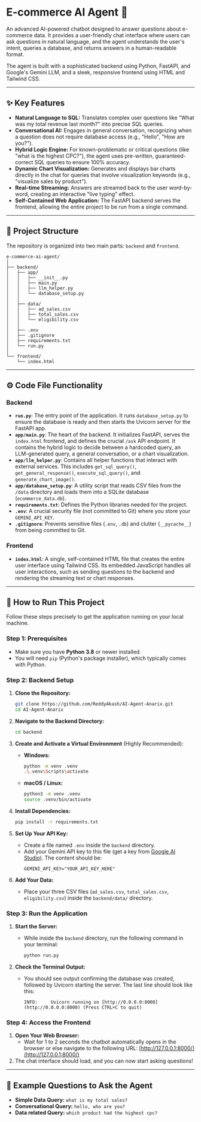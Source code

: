 # E-commerce AI Agent 🤖

An advanced AI-powered chatbot designed to answer questions about e-commerce data. It provides a user-friendly chat interface where users can ask questions in natural language, and the agent understands the user's intent, queries a database, and returns answers in a human-readable format.

The agent is built with a sophisticated backend using Python, FastAPI, and Google's Gemini LLM, and a sleek, responsive frontend using HTML and Tailwind CSS.

---

## ✨ Key Features

* **Natural Language to SQL:** Translates complex user questions like "What was my total revenue last month?" into precise SQL queries.
* **Conversational AI:** Engages in general conversation, recognizing when a question does not require database access (e.g., "Hello", "How are you?").
* **Hybrid Logic Engine:** For known-problematic or critical questions (like "what is the highest CPC?"), the agent uses pre-written, guaranteed-correct SQL queries to ensure 100% accuracy.
* **Dynamic Chart Visualization:** Generates and displays bar charts directly in the chat for queries that involve visualization keywords (e.g., "visualize sales by product").
* **Real-time Streaming:** Answers are streamed back to the user word-by-word, creating an interactive "live typing" effect.
* **Self-Contained Web Application:** The FastAPI backend serves the frontend, allowing the entire project to be run from a single command.

---

## 📁 Project Structure

The repository is organized into two main parts: `backend` and `frontend`.

```
e-commerce-ai-agent/
│
├── backend/
│   ├── app/
│   │   ├── __init__.py
│   │   ├── main.py
│   │   ├── llm_helper.py
│   │   └── database_setup.py
│   │
│   ├── data/
│   │   ├── ad_sales.csv
│   │   ├── total_sales.csv
│   │   └── eligibility.csv
│   │
│   ├── .env
│   ├── .gitignore
│   ├── requirements.txt
│   └── run.py
│
└── frontend/
    └── index.html
```

---

## ⚙️ Code File Functionality

### Backend

* **`run.py`**: The entry point of the application. It runs `database_setup.py` to ensure the database is ready and then starts the Uvicorn server for the FastAPI app.
* **`app/main.py`**: The heart of the backend. It initializes FastAPI, serves the `index.html` frontend, and defines the crucial `/ask` API endpoint. It contains the hybrid logic to decide between a hardcoded query, an LLM-generated query, a general conversation, or a chart visualization.
* **`app/llm_helper.py`**: Contains all helper functions that interact with external services. This includes `get_sql_query()`, `get_general_response()`, `execute_sql_query()`, and `generate_chart_image()`.
* **`app/database_setup.py`**: A utility script that reads CSV files from the `/data` directory and loads them into a SQLite database (`ecommerce_data.db`).
* **`requirements.txt`**: Defines the Python libraries needed for the project.
* **`.env`**: A crucial security file (not committed to Git) where you store your `GEMINI_API_KEY`.
* **`.gitignore`**: Prevents sensitive files (`.env`, `.db`) and clutter (`__pycache__`) from being committed to Git.

### Frontend

* **`index.html`**: A single, self-contained HTML file that creates the entire user interface using Tailwind CSS. Its embedded JavaScript handles all user interactions, such as sending questions to the backend and rendering the streaming text or chart responses.

---

## 🚀 How to Run This Project

Follow these steps precisely to get the application running on your local machine.

### Step 1: Prerequisites

* Make sure you have **Python 3.8** or newer installed.
* You will need `pip` (Python's package installer), which typically comes with Python.

### Step 2: Backend Setup

1.  **Clone the Repository:**
    ```bash
    git clone https://github.com/ReddyAkash/AI-Agent-Anarix.git
    cd AI-Agent-Anarix
    ```

2.  **Navigate to the Backend Directory:**
    ```bash
    cd backend
    ```

3.  **Create and Activate a Virtual Environment** (Highly Recommended):
    * **Windows:**
        ```bash
        python -m venv .venv
        .\.venv\Scripts\activate
        ```
    * **macOS / Linux:**
        ```bash
        python3 -m venv .venv
        source .venv/bin/activate
        ```

4.  **Install Dependencies:**
    ```bash
    pip install -r requirements.txt
    ```

5.  **Set Up Your API Key:**
    * Create a file named `.env` inside the `backend` directory.
    * Add your Gemini API key to this file (get a key from [Google AI Studio](https://aistudio.google.com/)). The content should be:
        ```
        GEMINI_API_KEY="YOUR_API_KEY_HERE"
        ```

6.  **Add Your Data:**
    * Place your three CSV files (`ad_sales.csv`, `total_sales.csv`, `eligibility.csv`) inside the `backend/data/` directory.

### Step 3: Run the Application

1.  **Start the Server:**
    * While inside the `backend` directory, run the following command in your terminal:
        ```bash
        python run.py
        ```

2.  **Check the Terminal Output:**
    * You should see output confirming the database was created, followed by Uvicorn starting the server. The last line should look like this:
        ```
        INFO:     Uvicorn running on [http://0.0.0.0:8000](http://0.0.0.0:8000) (Press CTRL+C to quit)
        ```

### Step 4: Access the Frontend

1.  **Open Your Web Browser:**
    * Wait for 1 to 2 seconds the chatbot automatically opens in the browser or else navigate to the following URL: [http://127.0.0.1:8000/](http://127.0.0.1:8000/)
2.  The chat interface should load, and you can now start asking questions!

---

## 💬 Example Questions to Ask the Agent

* **Simple Data Query:** `what is my total sales?`
* **Conversational Query:** `hello, who are you?`
* **Data related Query:** `which product had the highest cpc?`